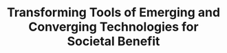 ---
dateStart: 2012-06-25
dateEnd: 2012-06-26
title: "Transforming Tools of Emerging and Converging Technologies for Societal Benefit"
venue: "WTEC workshop"
organizer: Chin Hua Kong
credit:
city: "Washington, DC"
state:
country: USA
pdfLink:
venueImages:
---